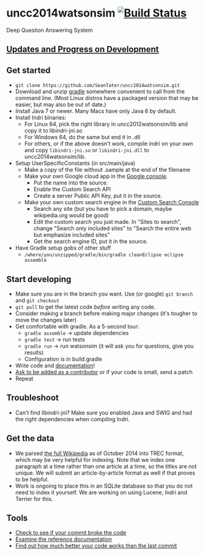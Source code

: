 uncc2014watsonsim [![Build Status](https://travis-ci.org/SeanTater/uncc2014watsonsim.png?branch=master)](https://travis-ci.org/SeanTater/uncc2014watsonsim)
======

Deep Question Answering System

## [Updates and Progress on Development](http://watsonsim.blogspot.com)

## Get started
- `git clone https://github.com/SeanTater/uncc2014watsonsim.git`
- Download and unzip [gradle](http://gradle.org/downloads) somewhere convenient to call from the command line. (Most Linux distros have a packaged version that may be easier, but may also be out of date.)
- Install Java 7 or newer. Many Macs have only Java 6 by default.
- Install Indri binaries:
  - For Linux 64, pick the right library in uncc2012watsonsim/lib and copy it to libindri-jni.so
  - For Windows 64, do the same but end it in .dll
  - For others, or if the above doesn't work, compile indri on your own and copy `libindri-jni.so` or `libindri-jni.dll` to uncc2014watsonsim/lib.
- Setup UserSpecificConstants (in src/main/java)
  - Make a copy of the file without .sample at the end of the filename
  - Make your own Google cloud app in the [Google console](https://cloud.google.com/console).
    - Put the name into the source.
    - Enable the Custom Search API
    - Create a server Public API Key, put it in the source.
  - Make your own custom search engine in the [Custom Search Console](https://www.google.com/cse/create/new)
    - Search any site (but you have to pick a domain, maybe wikipedia.org would be good)
    - Edit the custom search you just made. In "Sites to search", change "Search only included sites" to "Search the entire web but emphasize included sites"
    - Get the search engine ID, put it in the source.
- Have Gradle setup gobs of other stuff
  - `/where/you/unzipped/gradle/bin/gradle cleanEclipse eclipse assemble`

## Start developing

- Make sure you are in the branch you want. Use (or google) `git branch` and `git checkout`
- `git pull` to get the latest code _before_ writing any code.
- Consider making a branch before making major changes (it's tougher to move the changes later)
- Get comfortable with gradle. As a 5-second tour:
  - `gradle assemble` -> update dependencies
  - `gradle test` -> run tests
  - `gradle run` -> run watsonsim (it will ask you for questions, give you results)
  - Configuration is in build.gradle
- Write code and [documentation](http://seantater.github.io/uncc2014watsonsim/)!
- [Ask to be added as a contributor](mailto:stgallag@gmail.com) or if your code is small, send a patch
- Repeat

## Troubleshoot
- Can't find libindri-jni? Make sure you enabled Java and SWIG and had the right dependencies when compiling Indri.

## Get the data
- We parsed [the full Wikipedia](https://www.dropbox.com/s/hpse3kxsi5or5ba/wikipedia-full-paragraphs-trec.xml.xz?dl=0) as of October 2014 into TREC format, which may be very helpful for indexing. Note that we index one paragraph at a time rather than one article at a time, so the titles are not unique. We will submit an article-by-article format as well if that proves to be helpful.
- Work is ongoing to place this in an SQLite database so that you do not need to index it yourself. We are working on using Lucene, Indri and Terrier for this.

## Tools

- [Check to see if your commit broke the code](https://travis-ci.org/SeanTater/uncc2014watsonsim)
- [Examine the reference documentation](http://seantater.github.io/uncc2014watsonsim/)
- [Find out how much better your code works than the last commit](http://watsonsim.herokuapp.com/runs)
